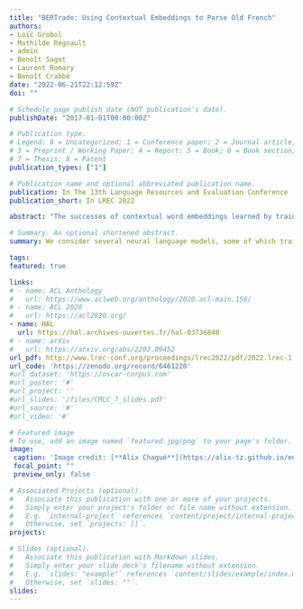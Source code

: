 ```yaml
---
title: "BERTrade: Using Contextual Embeddings to Parse Old French"
authors:
- Loïc Grobol
- Mathilde Regnault
- admin
- Benoît Sagot
- Laurent Romary
- Benoît Crabbé
date: "2022-06-21T22:12:59Z"
doi: ""

# Schedule page publish date (NOT publication's date).
publishDate: "2017-01-01T00:00:00Z"

# Publication type.
# Legend: 0 = Uncategorized; 1 = Conference paper; 2 = Journal article;
# 3 = Preprint / Working Paper; 4 = Report; 5 = Book; 6 = Book section;
# 7 = Thesis; 8 = Patent
publication_types: ["1"]

# Publication name and optional abbreviated publication name.
publication: In The 13th Language Resources and Evaluation Conference
publication_short: In LREC 2022

abstract: "The successes of contextual word embeddings learned by training large-scale language models, while remarkable, have mostly occurred for languages where significant amounts of raw texts are available and where annotated data in downstream tasks have a relatively regular spelling. Conversely, it is not yet completely clear if these models are also well suited for lesser-resourced and more irregular languages. We study the case of Old French, which is in the interesting position of having relatively limited amount of available raw text, but enough annotated resources to assess the relevance of contextual word embedding models for downstream NLP tasks. In particular, we use POS-tagging and dependency parsing to evaluate the quality of such models in a large array of configurations, including models trained from scratch from small amounts of raw text and models pre-trained on other languages but fine-tuned on Medieval French data."

# Summary. An optional shortened abstract.
summary: We consider several neural language models, some of which trained or fine-tuned on a new corpus of raw Old and Middle French texts, and use their internal representations of words as inputs to train taggers and parsers on the SRCMF treebank.

tags:
featured: true

links:
# - name: ACL Anthology
#   url: https://www.aclweb.org/anthology/2020.acl-main.156/
# - name: ACL 2020
#   url: https://acl2020.org/
- name: HAL
  url: https://hal.archives-ouvertes.fr/hal-03736840
# - name: arXiv
#   url: https://arxiv.org/abs/2202.09452
url_pdf: http://www.lrec-conf.org/proceedings/lrec2022/pdf/2022.lrec-1.119.pdf
url_code: 'https://zenodo.org/record/6461220'
#url_dataset: 'https://oscar-corpus.com'
#url_poster: '#'
#url_project: ''
#url_slides: '/files/CMLC_7_slides.pdf'
#url_source: '#'
#url_video: '#'

# Featured image
# To use, add an image named `featured.jpg/png` to your page's folder. 
image:
 caption: 'Image credit: [**Alix Chagué**](https://alix-tz.github.io/en/index.html)'
 focal_point: ""
 preview_only: false

# Associated Projects (optional).
#   Associate this publication with one or more of your projects.
#   Simply enter your project's folder or file name without extension.
#   E.g. `internal-project` references `content/project/internal-project/index.md`.
#   Otherwise, set `projects: []`.
projects:

# Slides (optional).
#   Associate this publication with Markdown slides.
#   Simply enter your slide deck's filename without extension.
#   E.g. `slides: "example"` references `content/slides/example/index.md`.
#   Otherwise, set `slides: ""`.
slides:
---
```

